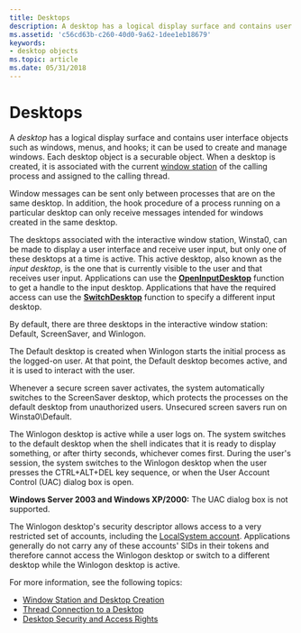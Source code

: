 ```yaml
---
title: Desktops
description: A desktop has a logical display surface and contains user interface objects such as windows, menus, and hooks; it can be used to create and manage windows.
ms.assetid: 'c56cd63b-c260-40d0-9a62-1dee1eb18679'
keywords:
- desktop objects
ms.topic: article
ms.date: 05/31/2018
---
```


# Desktops

A *desktop* has a logical display surface and contains user interface objects such as windows, menus, and hooks; it can be used to create and manage windows. Each desktop object is a securable object. When a desktop is created, it is associated with the current [window station](window-stations.md) of the calling process and assigned to the calling thread.

Window messages can be sent only between processes that are on the same desktop. In addition, the hook procedure of a process running on a particular desktop can only receive messages intended for windows created in the same desktop.

The desktops associated with the interactive window station, Winsta0, can be made to display a user interface and receive user input, but only one of these desktops at a time is active. This active desktop, also known as the *input desktop*, is the one that is currently visible to the user and that receives user input. Applications can use the [**OpenInputDesktop**](https://msdn.microsoft.com/library/ms684309(v=VS.85).aspx) function to get a handle to the input desktop. Applications that have the required access can use the [**SwitchDesktop**](https://msdn.microsoft.com/library/ms686347(v=VS.85).aspx) function to specify a different input desktop.

By default, there are three desktops in the interactive window station: Default, ScreenSaver, and Winlogon.

The Default desktop is created when Winlogon starts the initial process as the logged-on user. At that point, the Default desktop becomes active, and it is used to interact with the user.

Whenever a secure screen saver activates, the system automatically switches to the ScreenSaver desktop, which protects the processes on the default desktop from unauthorized users. Unsecured screen savers run on Winsta0\\Default.

The Winlogon desktop is active while a user logs on. The system switches to the default desktop when the shell indicates that it is ready to display something, or after thirty seconds, whichever comes first. During the user's session, the system switches to the Winlogon desktop when the user presses the CTRL+ALT+DEL key sequence, or when the User Account Control (UAC) dialog box is open.

**Windows Server 2003 and Windows XP/2000:** The UAC dialog box is not supported.

The Winlogon desktop's security descriptor allows access to a very restricted set of accounts, including the [LocalSystem account](https://docs.microsoft.com/windows/desktop/Services/localsystem-account). Applications generally do not carry any of these accounts' SIDs in their tokens and therefore cannot access the Winlogon desktop or switch to a different desktop while the Winlogon desktop is active.

For more information, see the following topics:

-   [Window Station and Desktop Creation](window-station-and-desktop-creation.md)
-   [Thread Connection to a Desktop](thread-connection-to-a-desktop.md)
-   [Desktop Security and Access Rights](desktop-security-and-access-rights.md)

 

 




